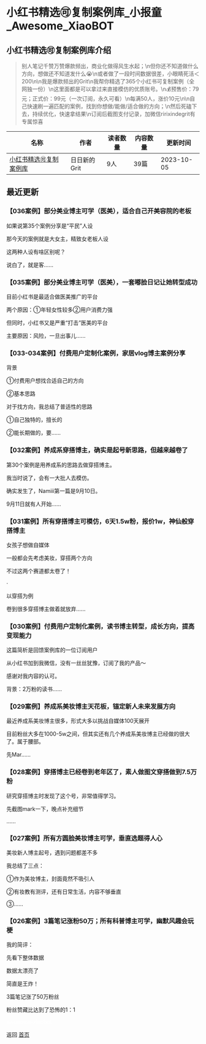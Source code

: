 # 小红书精选🉑️复制案例库_小报童_Awesome_XiaoBOT

## 小红书精选🉑️复制案例库介绍
> 别人笔记千赞万赞爆款频出，商业化做得风生水起；\n但你还不知道做什么方向，想做还不知道发什么😭\n或者做了一段时间数据很差，小眼睛死活＜200\n\n我是爆款频出的Grit\n我帮你精选了365个小红书可复制案例（全网独一份）\n这里面都是可以拿过来直接模仿的优质账号。\n💰预售价：79元；正式价：99元（一次订阅，永久可看）\n每满50人，涨价10元\n\n自己快速刷一遍匹配的案例，找到你想做/能做/适合做的方向；\n然后死磕下去，持续优化，快速拿结果\n订阅后截图支付记录，加微信ririxindegrit有专属惊喜  
  


|名称|作者|读者数量|内容数量|更新时间|
|---|---|---|---|---|
|[小红书精选🉑️复制案例库](https://xiaobot.net/p/ririxindegrit?refer=9c3f1c95-a052-465a-9902-f6d75080262a)|日日新的Grit|9人|39篇|2023-10-05|

## 最近更新
### 【036案例】部分美业博主可学（医美），适合自己开美容院的老板

如果说第35个案例分享是“平民”人设

那今天的案例就是大女主，精致女老板人设

这两种人设有啥区别呢？

说白了，就是客......

### 【035案例】部分美业博主可学（医美），一套嘟脸日记让她转型成功

目前小红书是最适合做医美推广的平台

两个原因：①年轻女性较多②用户消费力强

但同时，小红书又是严重“打击”医美的平台

主要原因：风险，一旦出事儿......

### 【033-034案例】付费用户定制化案例，家居vlog博主案例分享

背景

①付费用户想找合适自己的方向

②基本思路

对于找方向，我总结了普适性的思路

①自己独特的，擅长的

②能长期做的，要......

### 【032案例】养成系穿搭博主，确实是起号新思路，但越来越卷了

第30个案例是用养成系的思路去做穿搭博主。

我当时说了，会有一大批人去模仿。

确实发生了，Namiii第一篇是9月10日。

9月11日就有人开始......

### 【031案例】所有穿搭博主可模仿，6天1.5w粉，报价1w，神仙般穿搭博主

女孩子想做自媒体

一般都会先考虑美妆，穿搭两个方向

不过这两个赛道都太卷了！

·

以穿搭为例

卷到很多穿搭博主做着就放弃......

### 【030案例】付费用户定制化案例，读书博主转型，成长方向，提高变现能力

这篇简析是回馈案例库的一位订阅用户

从小红书加到我微信，没有一丝丝犹豫，订阅了我的产品～

感谢对我内容的认可。

背景：2万粉的读书......

### 【029案例】养成系美妆博主天花板，锚定新人未来发展方向

最近养成系美妆博主很多，形式大多以挑战自媒体100天展开

目前粉丝大多在1000-5w之间，但其实还有几个养成系美妆博主已经做的很大了。属于腰部。

先Mar......

### 【028案例】穿搭博主已经卷到老年区了，素人做图文穿搭做到7.5万粉

研究穿搭博主时发现了这个号，非常值得学习。

先截图mark一下，晚点补充细节

......

### 【027案例】所有方圆脸美妆博主可学，垂直选题得人心

美妆新人博主起号，遇到问题都差不多

我总结了三点：

①作为美妆博主，封面竟然不吸引人

②有妆教有测评，还有日常生活，内容不够垂直

③......

### 【026案例】3篇笔记涨粉50万；所有科普博主可学，幽默风趣会玩梗

我的简评：

先看下整体数据

数据太漂亮了

简直是王炸！

3篇笔记涨了50万粉丝

粉丝赞藏比达到了恐怖的1：1


<a href="https://github.com/Reno9527/awesome-xiaobot" style="color: white; text-decoration: none;">awesome-xiaobot</a>

返回 [首页](../README.md)
